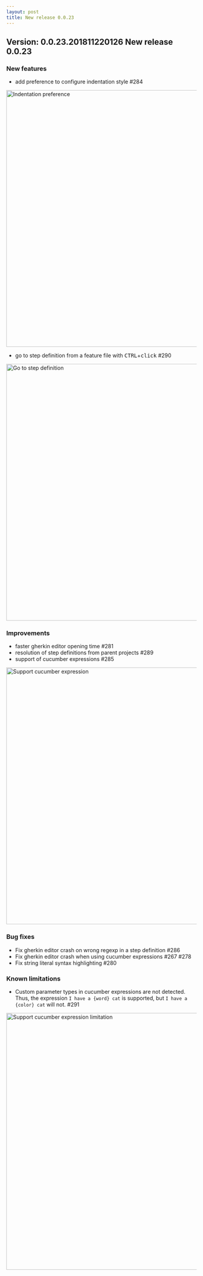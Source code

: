 ```yaml
---
layout: post
title: New release 0.0.23
---
```

Version: 0.0.23.201811220126 
New release 0.0.23
---

### New features

 * add preference to configure indentation style #284

<img src="/cucumber-eclipse/assets/indentation_preference.png" alt="Indentation preference" width="680px" />

 * go to step definition from a feature file with <kbd>CTRL</kbd>+<kbd>click</kbd> #290

<img src="/cucumber-eclipse/assets/goto_ctrl_click.gif" alt="Go to step definition" width="680px" />

### Improvements

 * faster gherkin editor opening time #281  
 * resolution of step definitions from parent projects #289 
 * support of cucumber expressions #285

<img src="/cucumber-eclipse/assets/cucumber_expression.png" alt="Support cucumber expression" width="680px" />

### Bug fixes

 * Fix gherkin editor crash on wrong regexp in a step definition #286
 * Fix gherkin editor crash when using cucumber expressions #267 #278
 * Fix string literal syntax highlighting #280

### Known limitations

 * Custom parameter types in cucumber expressions are not detected. Thus, the expression `I have a {word} cat` is supported, but `I have a {color} cat` will not. #291 

<img src="/cucumber-eclipse/assets/cucumber_expression_limitation.png" alt="Support cucumber expression limitation" width="680px" />  
